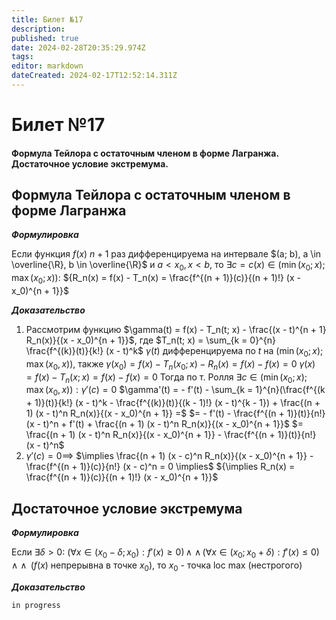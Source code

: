 ```yaml
---
title: Билет №17
description: 
published: true
date: 2024-02-28T20:35:29.974Z
tags: 
editor: markdown
dateCreated: 2024-02-17T12:52:14.311Z
---
```


# Билет №17
#### Формула Тейлора с остаточным членом в форме Лагранжа. Достаточное условие экстремума. 

## Формула Тейлора с остаточным членом в форме Лагранжа

***Формулировка***

Если функция $f(x)$ $n + 1$ раз дифференцируема на интервале 
$(a; b), a \in \overline{\R}, b \in \overline{\R}$ 
и $a < x_0, x < b$, то $\exists c = c(x) \in (\min(x_0; x); \max(x_0; x)):$
${R_n(x) = f(x) - T_n(x) = \frac{f^{(n + 1)}(c)}{(n + 1)!} (x - x_0)^{n + 1}}$

***Доказательство***

1. Рассмотрим функцию
	$\gamma(t) = f(x) - T_n(t; x) - \frac{(x - t)^{n + 1} R_n(x)}{(x - x_0)^{n + 1}}$, где
	$T_n(t; x) = \sum_{k = 0}^{n} \frac{f^{(k)}(t)}{k!} (x - t)^k$
	$\gamma(t)$ дифференцируема по $t$ на $(\min(x_0; x); \max(x_0, x))$, также
	$\gamma(x_0) = f(x) - T_n(x_0; x) - R_n(x) = f(x) - f(x) = 0$
	$\gamma(x) = f(x) - T_n(x; x) = f(x) - f(x) = 0$
	Тогда по т. Ролля $\exists c \in (\min(x_0; x); \max(x_0, x)): \gamma'(c) = 0$
	$\gamma'(t) = - f'(t) - \sum_{k = 1}^{n}(\frac{f^{(k + 1)}(t)}{k!} (x - t)^k  - \frac{f^{(k)}(t)}{(k - 1)!} (x - t)^{k - 1}) + \frac{(n + 1) (x - t)^n R_n(x)}{(x - x_0)^{n + 1}} =$
	$= - f'(t) - \frac{f^{(n + 1)}(t)}{n!} (x - t)^n + f'(t) + \frac{(n + 1) (x - t)^n R_n(x)}{(x - x_0)^{n + 1}}$
	$= \frac{(n + 1) (x - t)^n R_n(x)}{(x - x_0)^{n + 1}} - \frac{f^{(n + 1)}(t)}{n!} (x - t)^n$
2. $\gamma'(c) = 0 \implies$
	$\implies \frac{(n + 1) (x - c)^n R_n(x)}{(x - x_0)^{n + 1}} - \frac{f^{(n + 1)}(c)}{n!} (x - c)^n = 0 \implies$
	${\implies R_n(x) = \frac{f^{(n + 1)}(c)}{(n + 1)!} (x - x_0)^{n + 1}}$
  
## Достаточное условие экстремума

***Формулировка***

Если $\exists \delta > 0:$
$(\forall x \in (x_0 - \delta; x_0): f'(x) \ge 0) \, \wedge$
$\wedge \, (\forall x \in (x_0; x_0 + \delta): f'(x) \le 0) \, \wedge$
$\wedge \,$ ($f(x)$ непрерывна в точке $x_0$), то $x_0$ - точка loc max (нестрогого)

***Доказательство***

`in progress`